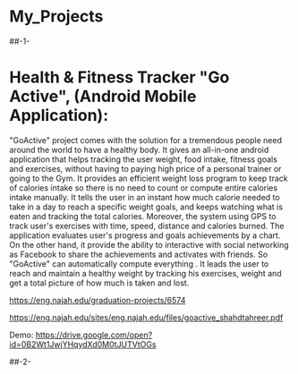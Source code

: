 # My_Projects

##-1-
# Health & Fitness Tracker "Go Active", (Android Mobile Application):
"GoActive" project comes with the solution for a tremendous people need around the world to have a healthy body. It gives an all-in-one android application that helps tracking the user weight, food intake, fitness goals and exercises, without having to paying high price of a personal trainer or going to the Gym. It provides an efficient weight loss program to keep track of calories intake so there is no need to count or compute entire calories intake manually. It tells the user in an instant how much calorie needed to take in a day to reach a specific weight goals, and keeps watching what is eaten and tracking the total calories. Moreover, the system using GPS to track user's exercises with time, speed, distance and calories burned. The application evaluates user's progress and goals achievements by a chart. On the other hand, it provide the ability to interactive with social networking as Facebook to share the achievements and activates with friends. So "GoActive" can automatically compute everything . It leads the user to reach and maintain a healthy weight by tracking his exercises, weight and get a total picture of how much is taken and lost.

https://eng.najah.edu/graduation-projects/6574

https://eng.najah.edu/sites/eng.najah.edu/files/goactive_shahdtahreer.pdf

Demo: https://drive.google.com/open?id=0B2Wt1JwjYHqydXd0M0tJUTVtOGs


##-2-
